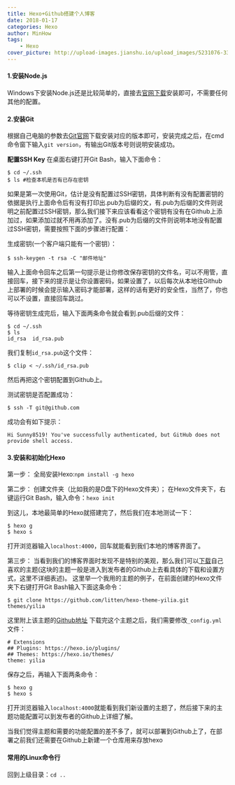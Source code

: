 ```yaml
---
title: Hexo+Github搭建个人博客
date: 2018-01-17
categories: Hexo
author: MinHow
tags:
    - Hexo
cover_picture: http://upload-images.jianshu.io/upload_images/5231076-3385be91b57dabf4.jpg?imageMogr2/auto-orient/strip%7CimageView2/2/w/1240
---
```

#### 1.安装Node.js
Windows下安装Node.js还是比较简单的，直接去[官网下载](https://nodejs.org/en/ "官网下载")安装即可，不需要任何其他的配置。

#### 2.安装Git
根据自己电脑的参数去[Git官网](https://git-scm.com/download/win "Git官网")下载安装对应的版本即可，安装完成之后，在cmd命令窗下输入`git version`，有输出Git版本号则说明安装成功。

**配置SSH Key**
在桌面右键打开Git Bash，输入下面命令：
```
$ cd ~/.ssh
$ ls #检查本机是否有已存在密钥
```
如果是第一次使用Git，估计是没有配置过SSH密钥，具体判断有没有配置密钥的依据是执行上面命令后有没有打印出.pub为后缀的文，有.pub为后缀的文件则说明之前配置过SSH密钥，那么我们接下来应该看看这个密钥有没有在Github上添加过，如果添加过就不用再添加了。没有.pub为后缀的文件则说明本地没有配置过SSH密钥，需要按照下面的步骤进行配置：

生成密钥(一个客户端只能有一个密钥）：
```
$ ssh-keygen -t rsa -C "邮件地址"
```
输入上面命令回车之后第一句提示是让你修改保存密钥的文件名，可以不用管，直接回车，接下来的提示是让你设置密码，如果设置了，以后每次从本地往Github上部署的时候会提示输入密码才能部署，这样的话有更好的安全性，当然了，你也可以不设置，直接回车跳过。

等待密钥生成完后，输入下面两条命令就会看到.pub后缀的文件：
```
$ cd ~/.ssh
$ ls
id_rsa  id_rsa.pub
```

我们复制`id_rsa.pub`这个文件：
```
$ clip < ~/.ssh/id_rsa.pub
```
然后再把这个密钥配置到Github上。

测试密钥是否配置成功：
```
$ ssh -T git@github.com
```
成功会有如下提示：
```
Hi Sunny8519! You've successfully authenticated, but GitHub does not provide shell access.
```

#### 3.安装和初始化Hexo
第一步：
全局安装Hexo:`npm install -g hexo`

第二步：
创建文件夹（比如我的是D盘下的Hexo文件夹）；
在Hexo文件夹下，右键运行Git Bash，输入命令：`hexo init`

到这儿，本地最简单的Hexo就搭建完了，然后我们在本地测试一下：
```
$ hexo g
$ hexo s
```
打开浏览器输入`localhost:4000`，回车就能看到我们本地的博客界面了。

第三步：
当看到我们的博客界面时发现不是特别的美观，那么我们可以[下载](https://hexo.io/themes/ "下载")自己喜欢的主题(这块的主题一般是进入到发布者的Github上去看具体的下载和设置方式，这里不详细表述)。
这里举一个我用的主题的例子，在前面创建的Hexo文件夹下右键打开Git Bash输入下面这条命令：
```
$ git clone https://github.com/litten/hexo-theme-yilia.git themes/yilia
```
这里附上该主题的[Github地址](https://github.com/litten/hexo-theme-yilia "Github地址")
下载完这个主题之后，我们需要修改`_config.yml`文件：
```
# Extensions
## Plugins: https://hexo.io/plugins/
## Themes: https://hexo.io/themes/
theme: yilia
```
保存之后，再输入下面两条命令：
```
$ hexo g
$ hexo s
```
打开浏览器输入`localhost:4000`就能看到我们新设置的主题了，然后接下来的主题功能配置可以到发布者的Github上详细了解。

当我们觉得主题和需要的功能配置的差不多了，就可以部署到Github上了，在部署之前我们还需要在Github上新建一个仓库用来存放hexo

#### 常用的Linux命令行
回到上级目录：`cd ..`
